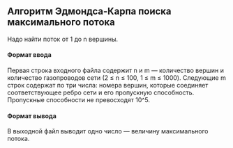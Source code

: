 ## Алгоритм Эдмондса-Карпа поиска максимального потока

Надо найти поток от 1 до n вершины.

#### Формат ввода
Первая строка входного файла содержит n и m — количество вершин и количество газопроводов сети (2 ≤ n ≤ 100, 1 ≤ m ≤ 1000). Следующие m строк содержат по три числа: номера вершин, которые соединяет соответствующее ребро сети и его пропускную способность. Пропускные способности не превосходят 10^5.

#### Формат вывода
В выходной файл выводит одно число — величину максимального потока.
